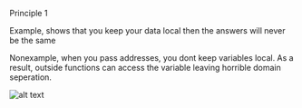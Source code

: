 Principle 1

Example, shows that you keep your data local then the answers will never be the same

Nonexample, when you pass addresses, you dont keep variables local. As a result, outside functions can access the variable leaving horrible domain seperation.

![alt text](https://github.com/UW-COSC-4010-5010-CYBER-FA-2017/foundational-concepts-in-cybersecurity-joshsloan/blob/master/Concept%201/wall.jpg)
